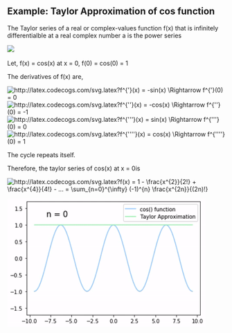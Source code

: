 ## Example: Taylor Approximation of cos function

The Taylor series of a real or complex-values function f(x) that is infinitely differentialble at a real complex number a is the power series

<img src="http://latex.codecogs.com/svg.latex?f(a)&space;&plus;&space;\frac{f^{'}(a)}{1!}(x-a)&space;&plus;&space;\frac{f^{''}(a)}{2!}(x-a)^{2}&space;&plus;&space;\frac{f^{'''}(a)}{3!}(x-a)^{3}&space;&plus;&space;..." />

Let, f(x) = cos(x) at x = 0, f(0) = cos(0) = 1

The derivatives of f(x) are,

<img src="http://latex.codecogs.com/svg.latex?f^{'}(x)&space;=&space;-sin(x)&space;\Rightarrow&space;f^{'}(0)&space;=&space;0" title="http://latex.codecogs.com/svg.latex?f^{'}(x) = -sin(x) \Rightarrow f^{'}(0) = 0" />

<img src="http://latex.codecogs.com/svg.latex?f^{''}(x)&space;=&space;-cos(x)&space;\Rightarrow&space;f^{''}(0)&space;=&space;-1" title="http://latex.codecogs.com/svg.latex?f^{''}(x) = -cos(x) \Rightarrow f^{''}(0) = -1" />

<img src="http://latex.codecogs.com/svg.latex?f^{'''}(x)&space;=&space;sin(x)&space;\Rightarrow&space;f^{'''}(0)&space;=&space;0" title="http://latex.codecogs.com/svg.latex?f^{'''}(x) = sin(x) \Rightarrow f^{'''}(0) = 0" />

<img src="http://latex.codecogs.com/svg.latex?f^{''''}(x)&space;=&space;cos(x)&space;\Rightarrow&space;f^{''''}(0)&space;=&space;1" title="http://latex.codecogs.com/svg.latex?f^{''''}(x) = cos(x) \Rightarrow f^{''''}(0) = 1" />

The cycle repeats itself.

Therefore, the taylor series of cos(x) at x = 0is

<img src="http://latex.codecogs.com/svg.latex?f(x)&space;=&space;1&space;-&space;\frac{x^{2}}{2!}&space;&plus;&space;\frac{x^{4}}{4!}&space;-&space;...&space;=&space;\sum_{n=0}^{\infty}&space;(-1)^{n}&space;\frac{x^{2n}}{(2n)!}" title="http://latex.codecogs.com/svg.latex?f(x) = 1 - \frac{x^{2}}{2!} + \frac{x^{4}}{4!} - ... = \sum_{n=0}^{\infty} (-1)^{n} \frac{x^{2n}}{(2n)!}" />


![](results/cos_result.gif)
